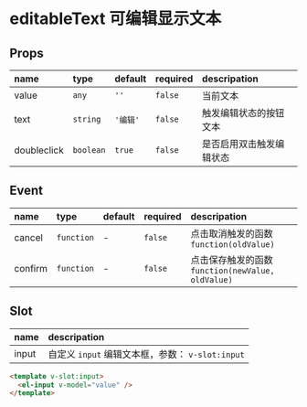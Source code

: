# editableText 可编辑显示文本

## Props

| name        | type      | default  | required | descripation             |
| :---------- | :-------- | :------- | :------- | :----------------------- |
| value       | `any`     | `''`     | `false`  | 当前文本                 |
| text        | `string`  | `'编辑'` | `false`  | 触发编辑状态的按钮文本   |
| doubleclick | `boolean` | `true`   | `false`  | 是否启用双击触发编辑状态 |

## Event

| name    | type       | default | required | descripation                                      |
| :------ | :--------- | :------ | :------- | :------------------------------------------------ |
| cancel  | `function` | -       | `false`  | 点击取消触发的函数`function(oldValue)`            |
| confirm | `function` | -       | `false`  | 点击保存触发的函数 `function(newValue, oldValue)` |

## Slot

| name  | descripation                                     |
| :---- | :----------------------------------------------- |
| input | 自定义 `input` 编辑文本框，参数： `v-slot:input` |

```html
<template v-slot:input>
  <el-input v-model="value" />
</template>
```
